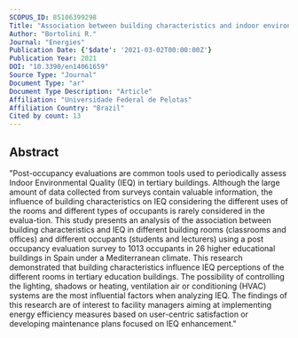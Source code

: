 ```yaml
---
SCOPUS_ID: 85106399298
Title: "Association between building characteristics and indoor environmental quality through post-occupancy evaluation"
Author: "Bortolini R."
Journal: "Energies"
Publication Date: {'$date': '2021-03-02T00:00:00Z'}
Publication Year: 2021
DOI: "10.3390/en14061659"
Source Type: "Journal"
Document Type: "ar"
Document Type Description: "Article"
Affiliation: "Universidade Federal de Pelotas"
Affiliation Country: "Brazil"
Cited by count: 13
---
```


## Abstract
"Post-occupancy evaluations are common tools used to periodically assess Indoor Environmental Quality (IEQ) in tertiary buildings. Although the large amount of data collected from surveys contain valuable information, the influence of building characteristics on IEQ considering the different uses of the rooms and different types of occupants is rarely considered in the evalua-tion. This study presents an analysis of the association between building characteristics and IEQ in different building rooms (classrooms and offices) and different occupants (students and lecturers) using a post occupancy evaluation survey to 1013 occupants in 26 higher educational buildings in Spain under a Mediterranean climate. This research demonstrated that building characteristics influence IEQ perceptions of the different rooms in tertiary education buildings. The possibility of controlling the lighting, shadows or heating, ventilation air or conditioning (HVAC) systems are the most influential factors when analyzing IEQ. The findings of this research are of interest to facility managers aiming at implementing energy efficiency measures based on user-centric satisfaction or developing maintenance plans focused on IEQ enhancement."
